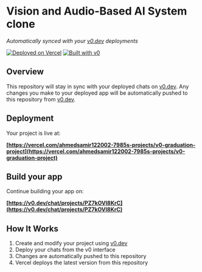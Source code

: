 # Vision and Audio-Based AI System clone

*Automatically synced with your [v0.dev](https://v0.dev) deployments*

[![Deployed on Vercel](https://img.shields.io/badge/Deployed%20on-Vercel-black?style=for-the-badge&logo=vercel)](https://vercel.com/ahmedsamir122002-7985s-projects/v0-graduation-project)
[![Built with v0](https://img.shields.io/badge/Built%20with-v0.dev-black?style=for-the-badge)](https://v0.dev/chat/projects/PZ7kOVl8KrC)

## Overview

This repository will stay in sync with your deployed chats on [v0.dev](https://v0.dev).
Any changes you make to your deployed app will be automatically pushed to this repository from [v0.dev](https://v0.dev).

## Deployment

Your project is live at:

**[https://vercel.com/ahmedsamir122002-7985s-projects/v0-graduation-project](https://vercel.com/ahmedsamir122002-7985s-projects/v0-graduation-project)**

## Build your app

Continue building your app on:

**[https://v0.dev/chat/projects/PZ7kOVl8KrC](https://v0.dev/chat/projects/PZ7kOVl8KrC)**

## How It Works

1. Create and modify your project using [v0.dev](https://v0.dev)
2. Deploy your chats from the v0 interface
3. Changes are automatically pushed to this repository
4. Vercel deploys the latest version from this repository
